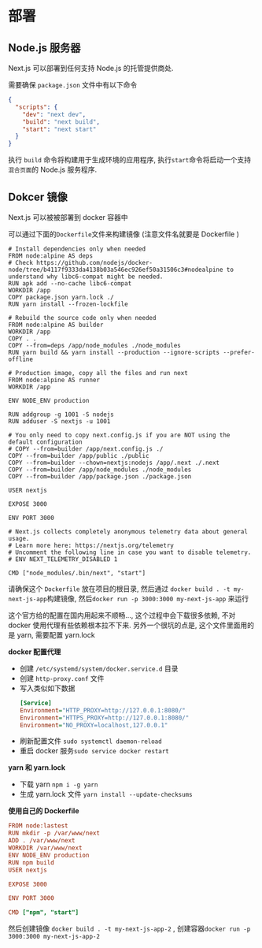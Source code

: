 # 部署

## Node.js 服务器

Next.js 可以部署到任何支持 Node.js 的托管提供商处.

需要确保 `package.json` 文件中有以下命令

```json
{
  "scripts": {
    "dev": "next dev",
    "build": "next build",
    "start": "next start"
  }
}
```

执行 `build` 命令将构建用于生成环境的应用程序, 执行`start`命令将启动一个支持`混合页面`的 Node.js 服务程序.

## Dokcer 镜像

Next.js 可以被被部署到 docker 容器中

可以通过下面的`Dockerfile`文件来构建镜像 (注意文件名就要是 Dockerfile )

```shell
# Install dependencies only when needed
FROM node:alpine AS deps
# Check https://github.com/nodejs/docker-node/tree/b4117f9333da4138b03a546ec926ef50a31506c3#nodealpine to understand why libc6-compat might be needed.
RUN apk add --no-cache libc6-compat
WORKDIR /app
COPY package.json yarn.lock ./
RUN yarn install --frozen-lockfile

# Rebuild the source code only when needed
FROM node:alpine AS builder
WORKDIR /app
COPY . .
COPY --from=deps /app/node_modules ./node_modules
RUN yarn build && yarn install --production --ignore-scripts --prefer-offline

# Production image, copy all the files and run next
FROM node:alpine AS runner
WORKDIR /app

ENV NODE_ENV production

RUN addgroup -g 1001 -S nodejs
RUN adduser -S nextjs -u 1001

# You only need to copy next.config.js if you are NOT using the default configuration
# COPY --from=builder /app/next.config.js ./
COPY --from=builder /app/public ./public
COPY --from=builder --chown=nextjs:nodejs /app/.next ./.next
COPY --from=builder /app/node_modules ./node_modules
COPY --from=builder /app/package.json ./package.json

USER nextjs

EXPOSE 3000

ENV PORT 3000

# Next.js collects completely anonymous telemetry data about general usage.
# Learn more here: https://nextjs.org/telemetry
# Uncomment the following line in case you want to disable telemetry.
# ENV NEXT_TELEMETRY_DISABLED 1

CMD ["node_modules/.bin/next", "start"]
```

请确保这个 `Dockerfile` 放在项目的根目录, 然后通过 `docker build . -t my-next-js-app`构建镜像, 然后`docker run -p 3000:3000 my-next-js-app` 来运行

这个官方给的配置在国内用起来不顺畅..., 这个过程中会下载很多依赖, 不对 docker 使用代理有些依赖根本拉不下来.
另外一个很坑的点是, 这个文件里面用的是 yarn, 需要配置 yarn.lock

**docker 配置代理**

- 创建 `/etc/systemd/system/docker.service.d` 目录
- 创建 `http-proxy.conf` 文件
- 写入类似如下数据
  ```ini
  [Service]
  Environment="HTTP_PROXY=http://127.0.0.1:8080/"
  Environment="HTTPS_PROXY=http://127.0.0.1:8080/"
  Environment="NO_PROXY=localhost,127.0.0.1"
  ```
- 刷新配置文件 `sudo systemctl daemon-reload`
- 重启 docker 服务`sudo service docker restart`

**yarn 和 yarn.lock**

- 下载 yarn `npm i -g yarn`
- 生成 yarn.lock 文件 `yarn install --update-checksums`

**使用自己的 Dockerfile**

```ini
FROM node:lastest
RUN mkdir -p /var/www/next
ADD . /var/www/next
WORKDIR /var/www/next
ENV NODE_ENV production
RUN npm build
USER nextjs

EXPOSE 3000

ENV PORT 3000

CMD ["npm", "start"]
```

然后创建镜像 `docker build . -t my-next-js-app-2` , 创建容器`docker run -p 3000:3000 my-next-js-app-2`

